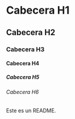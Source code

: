 # Cabecera H1
## Cabecera H2
### Cabecera H3
#### Cabecera H4
##### Cabecera H5
###### Cabecera H6
Este es un README.

